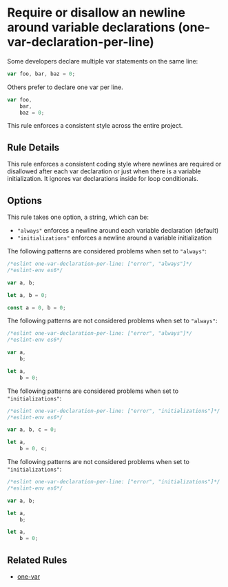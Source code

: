 # Require or disallow an newline around variable declarations (one-var-declaration-per-line)

Some developers declare multiple var statements on the same line:

```js
var foo, bar, baz = 0;
```

Others prefer to declare one var per line.

```js
var foo,
    bar,
    baz = 0;
```

This rule enforces a consistent style across the entire project.

## Rule Details

This rule enforces a consistent coding style where newlines are required or disallowed after each var declaration or just when there is a variable initialization. It ignores var declarations inside for loop conditionals.

## Options

This rule takes one option, a string, which can be:

* `"always"` enforces a newline around each variable declaration (default)
* `"initializations"` enforces a newline around a variable initialization

The following patterns are considered problems when set to `"always"`:

```js
/*eslint one-var-declaration-per-line: ["error", "always"]*/
/*eslint-env es6*/

var a, b;

let a, b = 0;

const a = 0, b = 0;
```

The following patterns are not considered problems when set to `"always"`:

```js
/*eslint one-var-declaration-per-line: ["error", "always"]*/
/*eslint-env es6*/

var a,
    b;

let a,
    b = 0;
```

The following patterns are considered problems when set to `"initializations"`:

```js
/*eslint one-var-declaration-per-line: ["error", "initializations"]*/
/*eslint-env es6*/

var a, b, c = 0;

let a,
    b = 0, c;
```

The following patterns are not considered problems when set to `"initializations"`:

```js
/*eslint one-var-declaration-per-line: ["error", "initializations"]*/
/*eslint-env es6*/

var a, b;

let a,
    b;

let a,
    b = 0;
```

## Related Rules

* [one-var](one-var.md)
